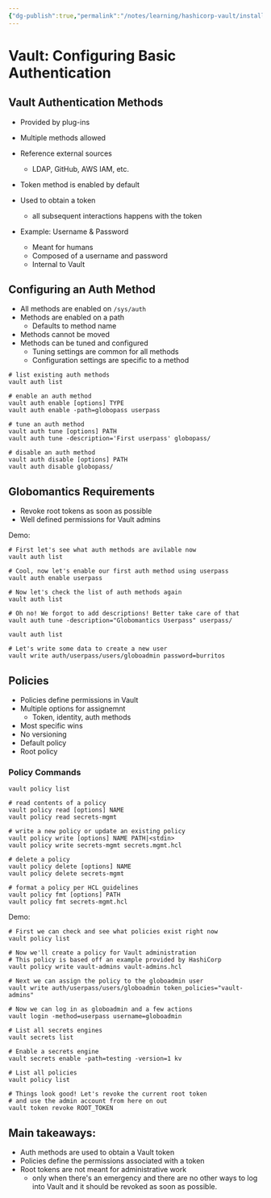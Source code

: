 ```yaml
---
{"dg-publish":true,"permalink":"/notes/learning/hashicorp-vault/installing-and-configuring-hashicorp-vault/08-configuring-basic-authentication/","dgHomeLink":true,"dgPassFrontmatter":false,"dgShowBacklinks":true,"dgShowLocalGraph":false}
---
```


# Vault: Configuring Basic Authentication

## Vault Authentication Methods

- Provided by plug-ins
- Multiple methods allowed
- Reference external sources
    - LDAP, GitHub, AWS IAM, etc.
- Token method is enabled by default
- Used to obtain a token
    - all subsequent interactions happens with the token


- Example: Username & Password
    - Meant for humans
    - Composed of a username and password
    - Internal to Vault


## Configuring an Auth Method

- All methods are enabled on `/sys/auth`
- Methods are enabled on a path
    - Defaults to method name
- Methods cannot be moved
- Methods can be tuned and configured
    - Tuning settings are common for all methods
    - Configuration settings are specific to a method

```
# list existing auth methods
vault auth list

# enable an auth method
vault auth enable [options] TYPE
vault auth enable -path=globopass userpass

# tune an auth method
vault auth tune [options] PATH
vault auth tune -description='First userpass' globopass/

# disable an auth method
vault auth disable [options] PATH
vault auth disable globopass/
```

## Globomantics Requirements

- Revoke root tokens as soon as possible
- Well defined permissions for Vault admins

Demo:

```
# First let's see what auth methods are avilable now
vault auth list

# Cool, now let's enable our first auth method using userpass
vault auth enable userpass

# Now let's check the list of auth methods again
vault auth list

# Oh no! We forgot to add descriptions! Better take care of that
vault auth tune -description="Globomantics Userpass" userpass/

vault auth list

# Let's write some data to create a new user
vault write auth/userpass/users/globoadmin password=burritos
```


## Policies

- Policies define permissions in Vault
- Multiple options for assignemnt
    - Token, identity, auth methods
- Most specific wins
- No versioning
- Default policy
- Root policy


### Policy Commands

```
vault policy list

# read contents of a policy
vault policy read [options] NAME
vault policy read secrets-mgmt

# write a new policy or update an existing policy
vault policy write [options] NAME PATH|<stdin>
vault policy write secrets-mgmt secrets.mgmt.hcl

# delete a policy
vault policy delete [options] NAME
vault policy delete secrets-mgmt

# format a policy per HCL guidelines
vault policy fmt [options] PATH
vault policy fmt secrets-mgmt.hcl
```

Demo:
```
# First we can check and see what policies exist right now
vault policy list 

# Now we'll create a policy for Vault administration
# This policy is based off an example provided by HashiCorp
vault policy write vault-admins vault-admins.hcl

# Next we can assign the policy to the globoadmin user
vault write auth/userpass/users/globoadmin token_policies="vault-admins"

# Now we can log in as globoadmin and a few actions
vault login -method=userpass username=globoadmin

# List all secrets engines
vault secrets list

# Enable a secrets engine
vault secrets enable -path=testing -version=1 kv

# List all policies
vault policy list

# Things look good! Let's revoke the current root token 
# and use the admin account from here on out
vault token revoke ROOT_TOKEN
```

## Main takeaways:

- Auth methods are used to obtain a Vault token
- Policies define the permissions associated with a token
- Root tokens are not meant for administrative work
    - only when there's an emergency and there are no other ways to log into Vault and it should be revoked as soon as possible.
    
    
    
    
